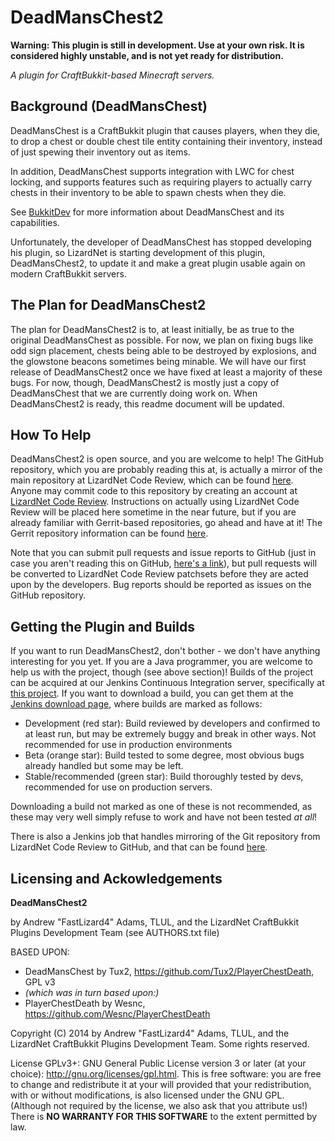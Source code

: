 DeadMansChest2
==============

**Warning: This plugin is still in development.  Use at your own risk.  It is
considered highly unstable, and is not yet ready for distribution.**

*A plugin for CraftBukkit-based Minecraft servers.*

Background (DeadMansChest)
--------------------------
DeadMansChest is a CraftBukkit plugin that causes players, when they die, to
drop a chest or double chest tile entity containing their inventory, instead of
just spewing their inventory out as items.

In addition, DeadMansChest supports integration with LWC for chest locking, and
supports features such as requiring players to actually carry chests in their
inventory to be able to spawn chests when they die.

See [BukkitDev][] for more information about DeadMansChest and its capabilities.

Unfortunately, the developer of DeadMansChest has stopped developing his plugin,
so LizardNet is starting development of this plugin, DeadMansChest2, to update
it and make a great plugin usable again on modern CraftBukkit servers.

The Plan for DeadMansChest2
---------------------------
The plan for DeadMansChest2 is to, at least initially, be as true to
the original DeadMansChest as possible.  For now, we plan on fixing bugs like
odd sign placement, chests being able to be destroyed by explosions, and the
glowstone beacons sometimes being minable.  We will have our first release of
DeadMansChest2 once we have fixed at least a majority of these bugs.  For now,
though, DeadMansChest2 is mostly just a copy of DeadMansChest that we are
currently doing work on.  When DeadMansChest2 is ready, this readme document
will be updated.

How To Help
-----------
DeadMansChest2 is open source, and you are welcome to help!  The GitHub
repository, which you are probably reading this at, is actually a mirror of
the main repository at LizardNet Code Review, which can be found
[here][lizardnet-repo].  Anyone may commit code to this repository by creating
an account at [LizardNet Code Review][gerrit].  Instructions on actually using
LizardNet Code Review will be placed here sometime in the near future, but if
you are already familiar with Gerrit-based repositories, go ahead and have at
it!  The Gerrit repository information can be found [here][gerrit-repo].

Note that you can submit pull requests and issue reports to GitHub (just in case
you aren't reading this on GitHub, [here's a link][github-repo]), but pull
requests will be converted to LizardNet Code Review patchsets before they are
acted upon by the developers.  Bug reports should be reported as issues on the
GitHub repository.

Getting the Plugin and Builds
-----------------------------
If you want to run DeadMansChest2, don't bother - we don't have anything
interesting for you yet.  If you are a Java programmer, you are welcome to help
us with the project, though (see above section)!  Builds of the project can be
acquired at our Jenkins Continuous Integration server, specifically at
[this project][jenkins-build].  If you want to download a build, you can get
them at the [Jenkins download page][jenkins-download], where builds are marked
as follows:

* Development (red star): Build reviewed by developers and confirmed to at least
  run, but may be extremely buggy and break in other ways.  Not recommended for
  use in production environments
* Beta (orange star): Build tested to some degree, most obvious bugs already
  handled but some may be left.
* Stable/recommended (green star): Build thoroughly tested by devs, recommended
  for use on production servers.

Downloading a build not marked as one of these is not recommended, as these
may very well simply refuse to work and have not been tested *at all*!

There is also a Jenkins job that handles mirroring of the Git repository from
LizardNet Code Review to GitHub, and that can be found [here][jenkins-mirror].

Licensing and Ackowledgements
-----------------------------
**DeadMansChest2**

by Andrew "FastLizard4" Adams, TLUL, and the LizardNet CraftBukkit Plugins
Development Team (see AUTHORS.txt file)

BASED UPON:
* DeadMansChest by Tux2, <https://github.com/Tux2/PlayerChestDeath>, GPL v3
* *(which was in turn based upon:)*
* PlayerChestDeath by Wesnc, <https://github.com/Wesnc/PlayerChestDeath>

Copyright (C) 2014 by Andrew "FastLizard4" Adams, TLUL, and the LizardNet
CraftBukkit Plugins Development Team. Some rights reserved.

License GPLv3+: GNU General Public License version 3 or later (at your choice):
<http://gnu.org/licenses/gpl.html>. This is free software: you are free to
change and redistribute it at your will provided that your redistribution, with
or without modifications, is also licensed under the GNU GPL. (Although not
required by the license, we also ask that you attribute us!) There is **NO
WARRANTY FOR THIS SOFTWARE** to the extent permitted by law.

[BukkitDev]: http://dev.bukkit.org/bukkit-plugins/deadmanschest/
[lizardnet-repo]: https://git.fastlizard4.org/gitblit/summary/?r=craftbukkit-plugins/DeadMansChest.git
[gerrit]: https://gerrit.fastlizard4.org
[gerrit-repo]: https://gerrit.fastlizard4.org/r/gitweb?p=craftbukkit-plugins/DeadMansChest.git;a=summary
[github-repo]: https://github.com/LizardNet/craftbukkit-plugins-DeadMansChest
[jenkins-build]: https://integration.fastlizard4.org:444/jenkins/job/craftbukkit-plugins-DeadMansChest/
[jenkins-download]: https://integration.fastlizard4.org:444/jenkins/job/craftbukkit-plugins-DeadMansChest/promotion/
[jenkins-mirror]: https://integration.fastlizard4.org:444/jenkins/job/craftbukkit-plugins-DeadMansChest%20github%20mirror/
	